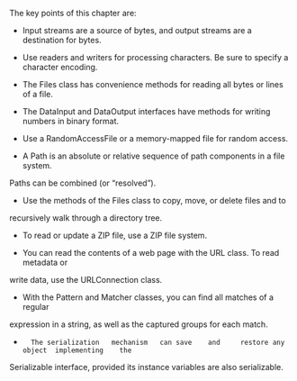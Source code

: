 The	key	points	of	this	chapter	are:

- 	Input	streams		are	a	source	of		bytes,	and		output	streams		are	a	destination	for	bytes.

- 	Use	readers	and	writers	for	processing		characters.	Be	sure	to		specify	a	character encoding.

- 	 The	Files		class	has	convenience	methods	for	reading	all		bytes	or		lines	of		a	file.

- 	 The	DataInput	and	DataOutput	interfaces	have	methods	for	writing	numbers  in	binary	format.

- 	 Use	a	RandomAccessFile	or		a	memory-mapped	file	for	random	access.

- 	 A		Path	is		an	absolute		or		relative	sequence	of		path	components	in	a	file	system.

Paths	can	be	combined	(or	“resolved”).

- 	 Use	the	methods	of		the	Files		class	to		copy,	move,	or		delete	files	and	to

recursively		walk	through	a	directory	tree.

- 	To		read	or		update	a		ZIP	file,	use	a	ZIP	file	system.

- 	You	can	read	the	contents	of		a	web	page	with		the	URL	class.	To		read	metadata	or

write	data,	use	the	URLConnection		class.

- 	 With	the	Pattern	and	Matcher	classes,	you	can	find	all		matches	of		a	regular

expression	in		a	string,	as	well		as	the	captured	groups	for	each	match.

- 	 	The	serialization	mechanism	can	save	and		restore	any	object	implementing	the

Serializable	interface,	provided	its	instance	variables	are	also		serializable.
